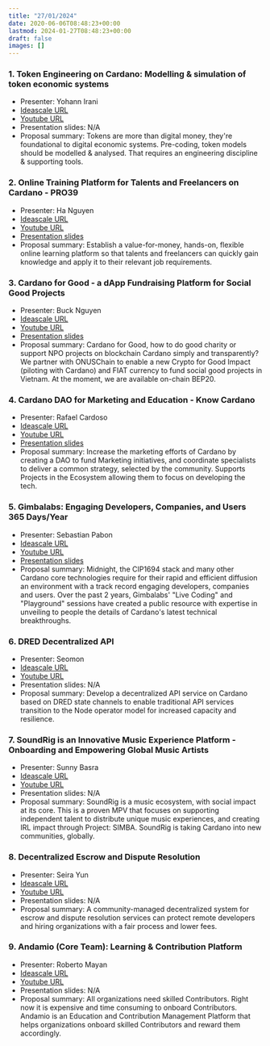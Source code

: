 ```yaml
---
title: "27/01/2024"
date: 2020-06-06T08:48:23+00:00
lastmod: 2024-01-27T08:48:23+00:00
draft: false
images: []
---
```


### 1. Token Engineering on Cardano: Modelling & simulation of token economic systems

- Presenter: Yohann Irani
- [Ideascale URL](https://cardano.ideascale.com/c/idea/114457)
- [Youtube URL](https://youtu.be/rI0uTv3cdYo)
- Presentation slides: N/A
- Proposal summary: Tokens are more than digital money, they're foundational to digital economic systems. Pre-coding, token models should be modelled & analysed. That requires an engineering discipline & supporting tools.

### 2. Online Training Platform for Talents and Freelancers on Cardano - PRO39

- Presenter: Ha Nguyen
- [Ideascale URL](https://cardano.ideascale.com/c/idea/111279)
- [Youtube URL](https://youtu.be/2MGd1acD8Ow)
- [Presentation slides](https://youtu.be/x8vQIzO5hWs?si=fdleODT1gZQa8Nnj)
- Proposal summary: Establish a value-for-money, hands-on, flexible online learning platform so that talents and freelancers can quickly gain knowledge and apply it to their relevant job requirements.

### 3. Cardano for Good - a dApp Fundraising Platform for Social Good Projects

- Presenter: Buck Nguyen
- [Ideascale URL](https://cardano.ideascale.com/c/idea/114574)
- [Youtube URL](https://youtu.be/yAkfxhdyWDA)
- [Presentation slides](https://www.youtube.com/watch?v=oFHBkDdv9N8)
- Proposal summary: Cardano for Good, how to do good charity or support NPO projects on blockchain Cardano simply and transparently? We partner with ONUSChain to enable a new Crypto for Good Impact (piloting with Cardano) and FIAT currency to fund social good projects in Vietnam. At the moment, we are available on-chain BEP20.

### 4. Cardano DAO for Marketing and Education - Know Cardano

- Presenter: Rafael Cardoso
- [Ideascale URL](https://cardano.ideascale.com/c/idea/114455/)
- [Youtube URL](https://youtu.be/xiwfYge6n9s)
- [Presentation slides](https://docs.google.com/presentation/d/1RM1BEqhkuBn3dEwXE1pWKsFnxx9n5uAe/edit#slide=id.p1)
- Proposal summary: Increase the marketing efforts of Cardano by creating a DAO to fund Marketing initiatives, and coordinate specialists to deliver a common strategy, selected by the community. Supports Projects in the Ecosystem allowing them to focus on developing the tech.

### 5. Gimbalabs: Engaging Developers, Companies, and Users 365 Days/Year

- Presenter: Sebastian Pabon
- [Ideascale URL](https://cardano.ideascale.com/c/idea/113198)
- [Youtube URL](https://youtu.be/hyc9WkeVkVY)
- [Presentation slides](https://docs.google.com/presentation/d/1BXEidJhB-18U9HdeaIhgvxOzSrTzZMzwD8vmVAR_6Kw/edit)
- Proposal summary: Midnight, the CIP1694 stack and many other Cardano core technologies require for their rapid and efficient diffusion an environment with a track record engaging developers, companies and users. Over the past 2 years, Gimbalabs' "Live Coding" and "Playground" sessions have created a public resource with expertise in unveiling to people the details of Cardano's latest technical breakthroughs.

### 6. DRED Decentralized API

- Presenter: Seomon
- [Ideascale URL](https://cardano.ideascale.com/c/idea/113988)
- [Youtube URL](https://youtu.be/ePzq15wrUZQ)
- Presentation slides: N/A
- Proposal summary: Develop a decentralized API service on Cardano based on DRED state channels to enable traditional API services transition to the Node operator model for increased capacity and resilience.

### 7. SoundRig is an Innovative Music Experience Platform - Onboarding and Empowering Global Music Artists

- Presenter: Sunny Basra
- [Ideascale URL](https://cardano.ideascale.com/c/idea/113591)
- [Youtube URL](https://youtu.be/WPC7WhQG1Kg)
- Presentation slides: N/A
- Proposal summary: SoundRig is a music ecosystem, with social impact at its core. This is a proven MPV that focuses on supporting independent talent to distribute unique music experiences, and creating IRL impact through Project: SIMBA. SoundRig is taking Cardano into new communities, globally.

### 8. Decentralized Escrow and Dispute Resolution

- Presenter: Seira Yun
- [Ideascale URL](https://cardano.ideascale.com/c/idea/112155)
- [Youtube URL](https://youtu.be/_71ZUteCQlU)
- Presentation slides: N/A
- Proposal summary: A community-managed decentralized system for escrow and dispute resolution services can protect remote developers and hiring organizations with a fair process and lower fees.

### 9. Andamio (Core Team): Learning & Contribution Platform

- Presenter: Roberto Mayan
- [Ideascale URL](https://cardano.ideascale.com/c/idea/113692)
- [Youtube URL](https://youtu.be/S6QTz5sQDrw)
- Presentation slides: N/A
- Proposal summary: All organizations need skilled Contributors. Right now it is expensive and time consuming to onboard Contributors. Andamio is an Education and Contribution Management Platform that helps organizations onboard skilled Contributors and reward them accordingly.